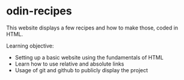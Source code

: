 # odin-recipes
This website displays a few recipes and how to make those, coded in HTML.

Learning objective:
* Setting up a basic website using the fundamentals of HTML
* Learn how to use relative and absolute links
* Usage of git and github to publicly display the project